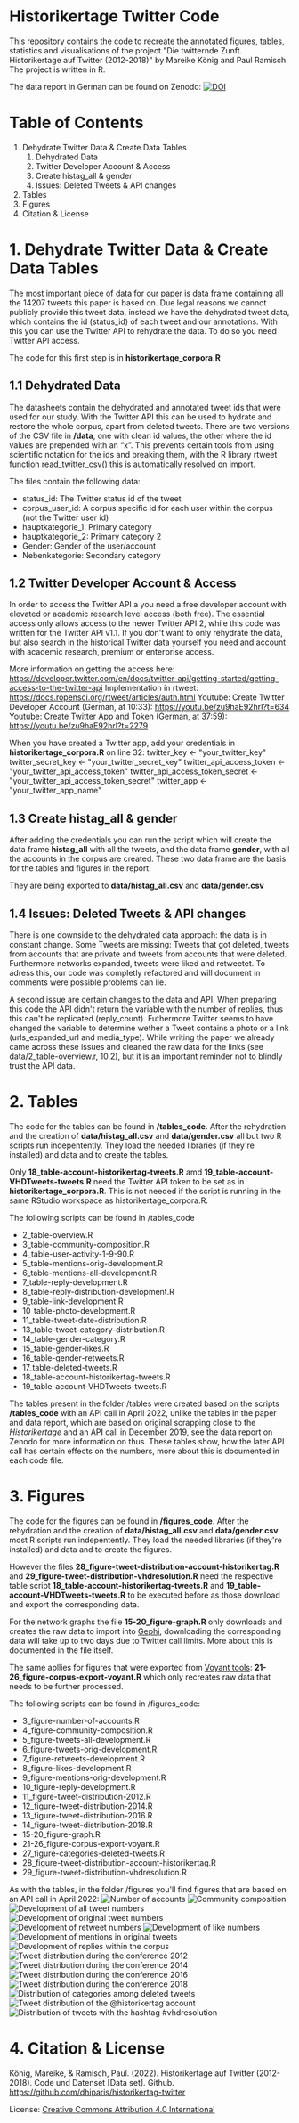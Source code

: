 # Historikertage Twitter Code
This repository contains the code to recreate the annotated figures, tables, statistics and visualisations of the project "Die twitternde Zunft. Historikertage auf Twitter (2012-2018)" by Mareike König and Paul Ramisch. The project is written in R.

The data report in German can be found on Zenodo: [![DOI](https://zenodo.org/badge/DOI/10.5281/zenodo.6362301.svg)](https://doi.org/10.5281/zenodo.6362301)

# Table of Contents
1. Dehydrate Twitter Data & Create Data Tables
    1. Dehydrated Data
    2. Twitter Developer Account & Access
    3. Create histag_all & gender
    4. Issues: Deleted Tweets & API changes
4. Tables
3. Figures
4. Citation & License

# 1. Dehydrate Twitter Data & Create Data Tables
The most important piece of data for our paper is data frame containing all the 14207 tweets this paper is based on. Due legal reasons we cannot publicly provide this tweet data, instead we have the dehydrated tweet data, which contains the id (status_id) of each tweet and our annotations. With this you can use the Twitter API to rehydrate the data. To do so you need Twitter API access.

The code for this first step is in **historikertage_corpora.R**

## 1.1 Dehydrated Data
The datasheets contain the dehydrated and annotated tweet ids that were used for our study. With the Twitter API this can be used to hydrate and restore the whole corpus, apart from deleted tweets. There are two versions of the CSV file in **/data**, one with clean id values, the other where the id values are prepended with an “x”. This prevents certain tools from using scientific notation for the ids and breaking them, with the R library rtweet function read_twitter_csv() this is automatically resolved on import.

The files contain the following data:
* status_id: The Twitter status id of the tweet
* corpus_user_id: A corpus specific id for each user within the corpus (not the Twitter user id)
* hauptkategorie_1: Primary category
* hauptkategorie_2: Primary category 2
* Gender: Gender of the user/account
* Nebenkategorie: Secondary category

## 1.2 Twitter Developer Account & Access
In order to access the Twitter API a you need a free developer account with elevated or academic research level access (both free). The essential access only allows access to the newer Twitter API 2, while this code was written for the Twitter API v1.1.
If you don't want to only rehydrate the data, but also search in the historical Twitter data yourself you need and account with academic research, premium or enterprise access.

More information on getting the access here: https://developer.twitter.com/en/docs/twitter-api/getting-started/getting-access-to-the-twitter-api
Implementation in rtweet: https://docs.ropensci.org/rtweet/articles/auth.html
Youtube: Create Twitter Developer Account (German, at 10:33): https://youtu.be/zu9haE92hrI?t=634
Youtube: Create Twitter App and Token (German, at 37:59): https://youtu.be/zu9haE92hrI?t=2279

When you have created a Twitter app, add your credentials in **historikertage_corpora.R** on line 32:
    twitter_key <- "your_twitter_key"
    twitter_secret_key <- "your_twitter_secret_key"
    twitter_api_access_token <- "your_twitter_api_access_token"
    twitter_api_access_token_secret <- "your_twitter_api_access_token_secret"
    twitter_app <- "your_twitter_app_name"

## 1.3 Create histag_all & gender
After adding the credentials you can run the script which will create the data frame **histag_all** with all the tweets, and the data frame **gender**, with all the accounts in the corpus are created. These two data frame are the basis for the tables and figures in the report.

They are being exported to **data/histag_all.csv** and **data/gender.csv**

## 1.4 Issues: Deleted Tweets & API changes
There is one downside to the dehydrated data approach: the data is in constant change. Some Tweets are missing: Tweets that got deleted, tweets from accounts that are private and tweets from accounts that were deleted. Furthermore networks expanded, tweets were liked and retweetet. To adress this, our code was completly refactored and will document in comments were possible problems can lie.

A second issue are certain changes to the data and API. When preparing this code the API didn't return the variable with the number of replies, thus this can't be replicated (reply_count). Futhermore Twitter seems to have changed the variable to determine wether a Tweet contains a photo or a link (urls_expanded_url and media_type). While writing the paper we already came across these issues and cleaned the raw data for the links (see data/2_table-overview.r,  10.2), but it is an important reminder not to blindly trust the API data.

# 2. Tables
The code for the tables can be found in **/tables_code**. After the rehydration and the creation of **data/histag_all.csv** and **data/gender.csv** all but two R scripts run indepentently. They load the needed libraries (if they're installed) and data and to create the tables.

Only **18_table-account-historikertag-tweets.R** amd **19_table-account-VHDTweets-tweets.R** need the Twitter API token to be set as in **historikertage_corpora.R**. This is not needed if the script is running in the same RStudio workspace as historikertage_corpora.R.

The following scripts can be found in /tables_code
* 2_table-overview.R
* 3_table-community-composition.R
* 4_table-user-activity-1-9-90.R
* 5_table-mentions-orig-development.R
* 6_table-mentions-all-development.R
* 7_table-reply-development.R
* 8_table-reply-distribution-development.R
* 9_table-link-development.R
* 10_table-photo-development.R
* 11_table-tweet-date-distribution.R
* 13_table-tweet-category-distribution.R
* 14_table-gender-category.R
* 15_table-gender-likes.R
* 16_table-gender-retweets.R
* 17_table-deleted-tweets.R
* 18_table-account-historikertag-tweets.R
* 19_table-account-VHDTweets-tweets.R

The tables present in the folder /tables were created based on the scripts **/tables_code** with an API call in April 2022, unlike the tables in the paper and data report, which are based on original scrapping close to the *Historikertage* and an API call in December 2019, see the data report on Zenodo for more information on thus. These tables show, how the later API call has certain effects on the numbers, more about this is documented in each code file.

# 3. Figures
The code for the figures can be found in **/figures_code**. After the rehydration and the creation of **data/histag_all.csv** and **data/gender.csv** most R scripts run indepentently. They load the needed libraries (if they're installed) and data and to create the figures.

However the files **28_figure-tweet-distribution-account-historikertag.R** and **29_figure-tweet-distribution-vhdresolution.R** need the respective table script **18_table-account-historikertag-tweets.R** and **19_table-account-VHDTweets-tweets.R** to be executed before as those download and export the corresponding data.

For the network graphs the file **15-20_figure-graph.R** only downloads and creates the raw data to import into [Gephi](https://gephi.org/), downloading the corresponding data will take up to two days due to Twitter call limits. More about this is documented in the file itself.

The same apllies for figures that were exported from [Voyant tools](https://voyant-tools.org/): **21-26_figure-corpus-export-voyant.R** which only recreates raw data that needs to be further processed.

The following scripts can be found in /figures_code:
* 3_figure-number-of-accounts.R
* 4_figure-community-composition.R
* 5_figure-tweets-all-development.R
* 6_figure-tweets-orig-development.R
* 7_figure-retweets-development.R
* 8_figure-likes-development.R
* 9_figure-mentions-orig-development.R
* 10_figure-reply-development.R
* 11_figure-tweet-distribution-2012.R
* 12_figure-tweet-distribution-2014.R
* 13_figure-tweet-distribution-2016.R
* 14_figure-tweet-distribution-2018.R
* 15-20_figure-graph.R
* 21-26_figure-corpus-export-voyant.R
* 27_figure-categories-deleted-tweets.R
* 28_figure-tweet-distribution-account-historikertag.R
* 29_figure-tweet-distribution-vhdresolution.R

As with the tables, in the folder /figures you'll find figures that are based on an API call in April 2022:
![Number of accounts](/figures/3_figure-number-of-accounts.png)
![Community composition](/figures/4_figure-community-composition.png)
![Development of all tweet numbers](/figures/5_figure-tweets-all-development.png)
![Development of original tweet numbers](/figures/6_figure-tweets-orig-development.png)
![Development of retweet numbers](/figures/7_figure-retweets-development.png)
![Development of like numbers](/figures/8_figure-likes-development.png)
![Development of mentions in original tweets](/figures/9_figure-mentions-orig-development.png)
![Development of replies within the corpus](/figures/10_figure-reply-development.png)
![Tweet distribution during the conference 2012](/figures/11_figure-tweet-distribution-2012.png)
![Tweet distribution during the conference 2014](/figures/12_figure-tweet-distribution-2014.png)
![Tweet distribution during the conference 2016](/figures/13_figure-tweet-distribution-2016.png)
![Tweet distribution during the conference 2018](/figures/14_figure-tweet-distribution-2018.png)
![Distribution of categories among deleted tweets ](/figures/27_figure-categories-deleted-tweets.png)
![Tweet distribution of the @historikertag account  ](/figures/28_figure-tweet-distribution-account-historikertag.png)
![Distribution of tweets with the hashtag #vhdresolution](/figures/29_figure-tweet-distribution-vhdresolution.png)

# 4. Citation & License
König, Mareike, & Ramisch, Paul. (2022). Historikertage auf Twitter (2012-2018). Code und Datenset [Data set]. Github. https://github.com/dhiparis/historikertag-twitter

License: [Creative Commons Attribution 4.0 International](https://creativecommons.org/licenses/by/4.0/legalcode)